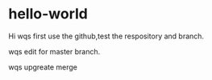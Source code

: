 # hello-world

Hi wqs
first use the github,test the respository and branch.

wqs edit for master branch.

wqs upgreate merge